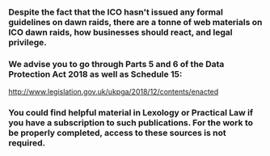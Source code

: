 ### Despite the fact that the ICO hasn't issued any formal guidelines on dawn raids, there are a tonne of web materials on ICO dawn raids, how businesses should react, and legal privilege.

### We advise you to go through Parts 5 and 6 of the Data Protection Act 2018 as well as Schedule 15:
http://www.legislation.gov.uk/ukpga/2018/12/contents/enacted

### You could find helpful material in Lexology or Practical Law if you have a subscription to such publications. For the work to be properly completed, access to these sources is not required.
